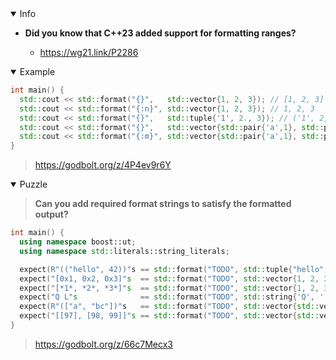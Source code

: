 <details open><summary>Info</summary><p>

* **Did you know that C++23 added support for formatting ranges?**

  * https://wg21.link/P2286

</p></details><details open><summary>Example</summary><p>

```cpp
int main() {
  std::cout << std::format("{}",   std::vector{1, 2, 3}); // [1, 2, 3]
  std::cout << std::format("{:n}", std::vector{1, 2, 3}); // 1, 2, 3
  std::cout << std::format("{}",   std::tuple{'1', 2., 3}); // ('1', 2, 3)
  std::cout << std::format("{}",   std::vector{std::pair{'a',1}, std::pair{'b',2}}); // [(a, 1), (b, 2)]
  std::cout << std::format("{:m}", std::vector{std::pair{'a',1}, std::pair{'b',2}}); // {(a, 1), (b, 2)}
}
```

> https://godbolt.org/z/4P4ev9r6Y

</p></details><details open><summary>Puzzle</summary><p>

> **Can you add required format strings to satisfy the formatted output?**

```cpp
int main() {
  using namespace boost::ut;
  using namespace std::literals::string_literals;

  expect(R"(("hello", 42))"s == std::format("TODO", std::tuple{"hello", 42}));
  expect("[0x1, 0x2, 0x3]"s  == std::format("TODO", std::vector{1, 2, 3}));
  expect("[*1*, *2*, *3*]"s  == std::format("TODO", std::vector{1, 2, 3}));
  expect("Q L"s              == std::format("TODO", std::string{'Q', ' ', 'L'}));
  expect(R"(["a", "bc"])"s   == std::format("TODO", std::vector{std::vector{'a'}, std::vector{'b','c'}}));
  expect("[[97], [98, 99]]"s == std::format("TODO", std::vector{std::vector{'a'}, std::vector{'b','c'}}));
}
```

> https://godbolt.org/z/66c7Mecx3

